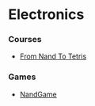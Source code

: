 # Electronics

### Courses

* [From Nand To Tetris](https://www.nand2tetris.org/)

### Games

* [NandGame](https://nandgame.com/)

